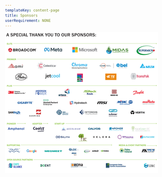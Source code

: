 ```yaml
---
templateKey: content-page
title: Sponsors
userRequirement: NONE
---
```

![](ocp25e-fnv-sponsorgrid_v3.png)
